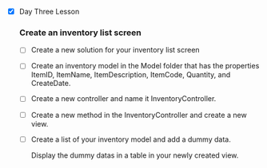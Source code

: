  - [x] Day Three Lesson
    ### Create an inventory list screen
            
    - [ ] Create a new solution for your inventory list screen

    - [ ] Create an inventory model in the Model folder that has the properties ItemID, ItemName, ItemDescription, ItemCode, Quantity, and CreateDate.

    - [ ] Create a new controller and name it InventoryController.

    - [ ] Create a new method in the InventoryController and create a new view.

    - [ ] Create a list of your inventory model and add a dummy data.

        Display the dummy datas in a table in your newly created view. 